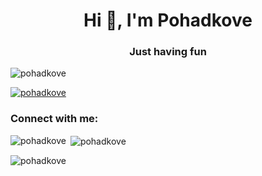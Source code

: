 <h1 align="center">Hi 👋, I'm Pohadkove</h1>
<h3 align="center">Just having fun</h3>

<p align="left"> <img src="https://komarev.com/ghpvc/?username=pohadkove&label=Profile%20views&color=0e75b6&style=flat" alt="pohadkove" /> </p>

<p align="left"> <a href="https://github.com/ryo-ma/github-profile-trophy"><img src="https://github-profile-trophy.vercel.app/?username=pohadkove" alt="pohadkove" /></a> </p>



<h3 align="left">Connect with me:</h3>
<p align="left">
</p>


<p><img align="left" src="https://github-readme-stats.vercel.app/api/top-langs?username=pohadkove&show_icons=true&locale=en&layout=compact" alt="pohadkove" /></p>

<p>&nbsp;<img align="center" src="https://github-readme-stats.vercel.app/api?username=pohadkove&show_icons=true&locale=en" alt="pohadkove" /></p>

<p><img align="center" src="https://github-readme-streak-stats.herokuapp.com/?user=pohadkove&" alt="pohadkove" /></p>
